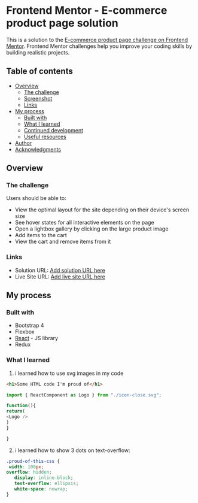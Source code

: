 # Frontend Mentor - E-commerce product page solution

This is a solution to the [E-commerce product page challenge on Frontend Mentor](https://www.frontendmentor.io/challenges/ecommerce-product-page-UPsZ9MJp6). Frontend Mentor challenges help you improve your coding skills by building realistic projects.

## Table of contents

- [Overview](#overview)
  - [The challenge](#the-challenge)
  - [Screenshot](#screenshot)
  - [Links](#links)
- [My process](#my-process)
  - [Built with](#built-with)
  - [What I learned](#what-i-learned)
  - [Continued development](#continued-development)
  - [Useful resources](#useful-resources)
- [Author](#author)
- [Acknowledgments](#acknowledgments)


## Overview

### The challenge

Users should be able to:

- View the optimal layout for the site depending on their device's screen size
- See hover states for all interactive elements on the page
- Open a lightbox gallery by clicking on the large product image
- Add items to the cart
- View the cart and remove items from it

### Links

- Solution URL: [Add solution URL here](https://your-solution-url.com)
- Live Site URL: [Add live site URL here](https://your-live-site-url.com)

## My process

### Built with

- Bootstrap 4
- Flexbox
- [React](https://reactjs.org/) - JS library
- Redux

### What I learned

1. i learned how to use svg images in my code


```html
<h1>Some HTML code I'm proud of</h1>
```

```js
import { ReactComponent as Logo } from "./icon-close.svg";

function(){
return(
<Logo />
)
}

}
```

2. i learned how to show 3 dots on text-overflow:
 ```css
.proud-of-this-css {
  width: 100px;
overflow: hidden;
    display: inline-block;
    text-overflow: ellipsis;
    white-space: nowrap;
}
```




